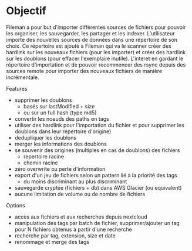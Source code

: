 # Objectif

Fileman a pour but d'importer différentes sources de fichiers pour pouvoir
les organiser, les sauvegarder, les partager et les indexer.
L'utilisateur importe des nouvelles sources de données dans une répertoire de son choix.
Ce répertoire est ajouté à Fileman qui va le scanner créer des hardlink sur les nouveaux fichiers (pour les importer)
et créer des hardlink sur les doublons (pour effacer l'exemplaire inutile).
L'interet en gardant le répertoire d'importation et de pouvoir recommencer des rsync depuis des sources remote
pour importer des nouveaux fichiers de manière incrémentale.

Features
- supprimer les doublons
    - basés sur lastModified + size
    - ou sur un full hash (type md5)
- convertir les noeuds des paths en tags
- utiliser des hardlink pour l'importation du fichier et pour supprimer les doublons dans leur répertoire d'origine)
- dedupliquer les doublons
- merger les informations des doublons
- se souvenir des origines (multiples en cas de doublons) des fichiers
    - repertoire racine
    - chemin racine
- zéro overwrite ou perte d'information
- export d'un jeu de fichiers selon un pattern lié à la priorité des tags
    - du moins discriminant au plus discriminant
- sauvegarde cryptée (fichiers + db) dans AWS Glacier (ou equivalent)
- aucune limitation de volume ou de nombre de fichiers

  

Options
- accès aux fichiers et aux recherches depuis nextcloud
- manipulation des tags par batch de fichier, supprimer/ajouter un tag pour N fichiers obtenus à partir d'une recherche
- recherche par tag, extension, size et date
- renommage et merge des tags